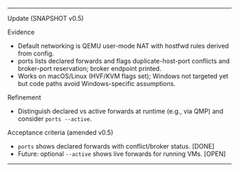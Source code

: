 
---
Update (SNAPSHOT v0.5)

Evidence
- Default networking is QEMU user-mode NAT with hostfwd rules derived from config.
- ports lists declared forwards and flags duplicate-host-port conflicts and broker-port reservation; broker endpoint printed.
- Works on macOS/Linux (HVF/KVM flags set); Windows not targeted yet but code paths avoid Windows-specific assumptions.

Refinement
- Distinguish declared vs active forwards at runtime (e.g., via QMP) and consider `ports --active`.

Acceptance criteria (amended v0.5)
- `ports` shows declared forwards with conflict/broker status. [DONE]
- Future: optional `--active` shows live forwards for running VMs. [OPEN]


---

